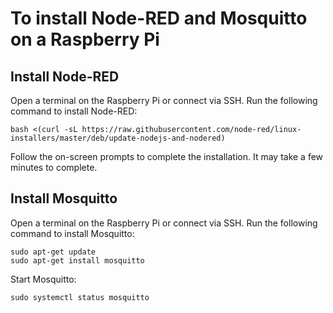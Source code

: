 # To install Node-RED and Mosquitto on a Raspberry Pi
## Install Node-RED
Open a terminal on the Raspberry Pi or connect via SSH.
Run the following command to install Node-RED:
```
bash <(curl -sL https://raw.githubusercontent.com/node-red/linux-installers/master/deb/update-nodejs-and-nodered)
```
Follow the on-screen prompts to complete the installation. It may take a few minutes to complete.

## Install Mosquitto
Open a terminal on the Raspberry Pi or connect via SSH.
Run the following command to install Mosquitto:
```
sudo apt-get update
sudo apt-get install mosquitto
```
Start Mosquitto:
```
sudo systemctl status mosquitto
```
